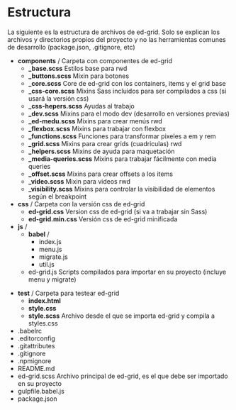 # Estructura
La siguiente es la estructura de archivos de ed-grid. Solo se explican los archivos y directorios propios del proyecto y no las herramientas comunes de desarrollo (package.json, .gitignore, etc)
* **components** / Carpeta con componentes de ed-grid
  - **​​_base.scss** Estilos base para rwd
  - **_buttons.scss** Mixin para botones
  - **_core.scss** Core de ed-grid con los containers, items y el grid base
  - **_css-core.scss** Mixins Sass incluidos para ser compilados a css (si usará la versión css)
  - **_css-hepers.scss** Ayudas al trabajo
  - **_dev.scss** Mixins para el modo dev (desarrollo en versiones previas)
  - **_ed-medu.scss** Mixins para crear menús rwd
  - **_flexbox.scss** Mixins para trabajar con flexbox
  - **_functions.scss** Funciones para transformar pixeles a em y rem
  - **_grid.scss** Mixins para crear grids (cuadriculas) rwd
  - **_helpers.scss** Mixins de ayuda para maquetación
  - **_media-queries.scss** Mixins para trabajar fácilmente con media queries
  - **_offset.scss** Mixins para crear offsets a los items
  - **_video.scss** Mixin para videos rwd
  - **_visibility.scss** Mixins para controlar la visibilidad de elementos según el breakpoint
* **css** / Carpeta con la versión css de ed-grid
  - **​​ed-grid.css** Version css de ed-grid (si va a trabajar sin Sass)
  - **ed-grid.min.css** Versión css de ed-grid minificada
* **js** /
  - **babel** /
    - index.js
    - menu.js
    - migrate.js
    - util.js
  - ed-grid.js Scripts compilados para importar en su proyecto (incluye menu y migrate)
- **test** / Carpeta para testear ed-grid
  - **​​index.html**
  - **style.css**
  - **style.scss** Archivo desde el que se importa ed-grid y compila a styles.css
- .babelrc
- .editorconfig
- .gitattributes
- .gitignore
- .npmignore
-  README.md
-  ed-grid.scss Archivo principal de ed-grid, es el que debe ser importado en su proyecto
- gulpfile.babel.js
- package.json
